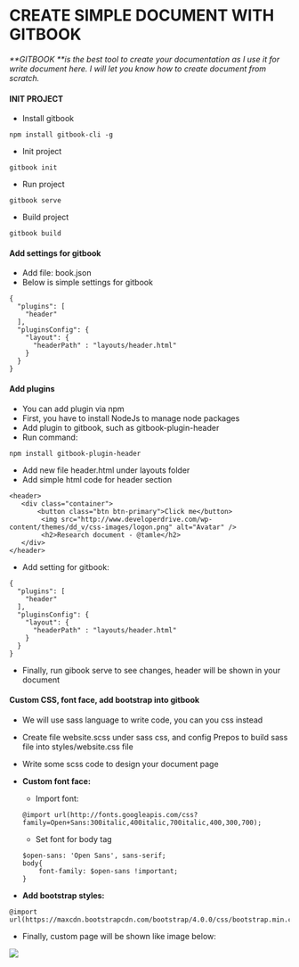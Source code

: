 # CREATE SIMPLE DOCUMENT WITH GITBOOK

_**GITBOOK **is the best tool to create your documentation as I use it for write document here. I will let you know how to create document from scratch._

#### INIT PROJECT

* Install gitbook

```
npm install gitbook-cli -g
```

* Init project

```
gitbook init
```

* Run project

```
gitbook serve
```

* Build project

```
gitbook build
```

#### Add settings for gitbook

* Add file: book.json
* Below is simple settings for gitbook

```
{
  "plugins": [
    "header"
  ],
  "pluginsConfig": {
    "layout": {
      "headerPath" : "layouts/header.html"
    }
  }
}
```

#### Add plugins

* You can add  plugin via npm 
* First, you have to install NodeJs to manage node packages
* Add plugin to gitbook, such as gitbook-plugin-header
* Run command:

```
npm install gitbook-plugin-header
```

* Add new file header.html under layouts folder
* Add simple html code for header section

```
<header>
   <div class="container">
       <button class="btn btn-primary">Click me</button>
        <img src="http://www.developerdrive.com/wp-content/themes/dd_v/css-images/logon.png" alt="Avatar" /> 
        <h2>Research document - @tamle</h2>
   </div>
</header>
```

* Add setting for gitbook:

```
{
  "plugins": [
    "header"
  ],
  "pluginsConfig": {
    "layout": {
      "headerPath" : "layouts/header.html"
    }
  }
}
```

* Finally,  run gibook serve to see changes, header will be shown in your document

#### Custom CSS, font face, add bootstrap into gitbook

* We will use sass language to write code, you can you css instead
* Create file website.scss under sass css, and config Prepos to build sass file into styles/website.css file
* Write some scss code to design your document page
* **Custom font face:**

  * Import font:

  ```
  @import url(http://fonts.googleapis.com/css?family=Open+Sans:300italic,400italic,700italic,400,300,700);
  ```

  * Set font for body tag

  ```
  $open-sans: 'Open Sans', sans-serif;
  body{
      font-family: $open-sans !important;
  }
  ```

* **Add bootstrap styles:**

```
@import url(https://maxcdn.bootstrapcdn.com/bootstrap/4.0.0/css/bootstrap.min.css);
```

* Finally, custom page will be shown like image below:

![](https://i.imgur.com/afiSSiX.png)

